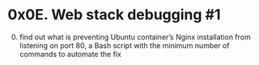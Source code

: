 # 0x0E. Web stack debugging #1

0. find out what is preventing Ubuntu container’s Nginx installation from listening on port 80, a Bash script with the minimum number of commands to automate the fix
